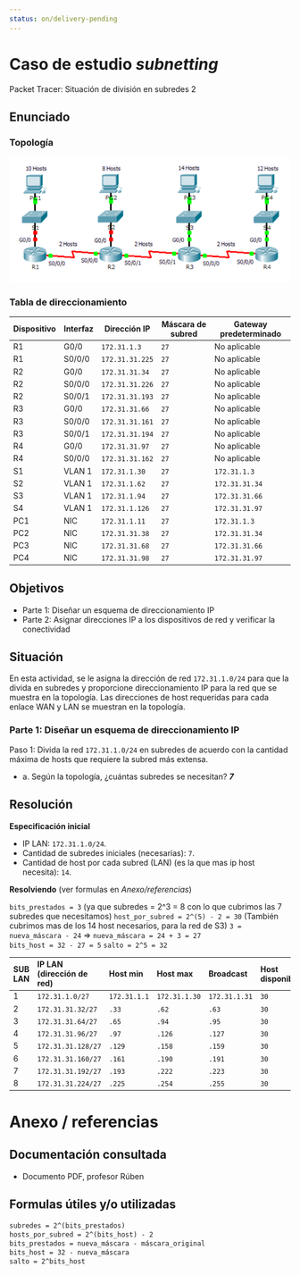 ```yaml
---
status: on/delivery-pending
---
```


# Caso de estudio *subnetting*

Packet Tracer: Situación de división en subredes 2

## Enunciado

### Topología

![Caso de estudio 2 - topología](../Attachments/2025-09-29_subnetting.png)

### Tabla de direccionamiento

| Dispositivo | Interfaz | Dirección IP | Máscara de subred | Gateway predeterminado |
|-------------|----------|--------------|-------------------|------------------------|
| R1          | G0/0     |  `172.31.1.3`            | `27`       | No aplicable           |
| R1          | S0/0/0   |   `172.31.31.225`          | `27`       | No aplicable           |
| R2          | G0/0     | `172.31.31.34`             | `27`       | No aplicable           |
| R2          | S0/0/0   |   `172.31.31.226`          | `27`       | No aplicable           |
| R2          | S0/0/1   | `172.31.31.193`            | `27`       | No aplicable           |
| R3          | G0/0     |   `172.31.31.66`           | `27`       | No aplicable           |
| R3          | S0/0/0   | `172.31.31.161`            | `27`       | No aplicable           |
| R3          | S0/0/1   |  `172.31.31.194`           | `27`       | No aplicable           |
| R4          | G0/0     | `172.31.31.97`             | `27`       | No aplicable           |
| R4          | S0/0/0   | `172.31.31.162`            | `27`       | No aplicable           |
| S1          | VLAN 1   | `172.31.1.30`              | `27`       |   `172.31.1.3`                    |
| S2          | VLAN 1   |   `172.31.1.62`            | `27`       |        `172.31.31.34`             |
| S3          | VLAN 1   |  `172.31.1.94`             | `27`       |    `172.31.31.66`                 |
| S4          | VLAN 1   |   `172.31.1.126`           | `27`       |    `172.31.31.97`                 |
| PC1         | NIC      |  `172.31.1.11`             | `27`       |     `172.31.1.3`                  |
| PC2         | NIC      |   `172.31.31.38`           | `27`       |    `172.31.31.34`                 |
| PC3         | NIC      |   `172.31.31.68`           | `27`       |     `172.31.31.66`                |
| PC4         | NIC      |  `172.31.31.98`            | `27`       |     `172.31.31.97`                |

## Objetivos

- Parte 1: Diseñar un esquema de direccionamiento IP
- Parte 2: Asignar direcciones IP a los dispositivos de red y verificar la conectividad 
  
## Situación

En esta actividad, se le asigna la dirección de red `172.31.1.0/24` para que la divida en subredes y proporcione direccionamiento IP para la red que se muestra en la topología. Las direcciones de host requeridas para cada enlace WAN y LAN se muestran en la topología.

### Parte 1: Diseñar un esquema de direccionamiento IP

Paso 1: Divida la red `172.31.1.0/24` en subredes de acuerdo con la cantidad máxima de hosts que requiere la subred más extensa.

- a. Según la topología, ¿cuántas subredes se necesitan? ***7***

## Resolución

**Especificación inicial**

- IP LAN: `172.31.1.0/24`.
- Cantidad de subredes iniciales (necesarias): `7`.
- Cantidad de host por cada subred (LAN) (es la que mas ip host necesita): `14`.

**Resolviendo** (ver formulas en *Anexo/referencias*)

`bits_prestados = 3` (ya que subredes = 2^3 = 8 con lo que cubrimos las 7 subredes que necesitamos)
`host_por_subred = 2^(5) - 2 = 30` (También cubrimos mas de los 14 host necesarios, para la red de S3)
`3 = nueva_máscara - 24` => `nueva_máscara = 24 + 3 = 27`  
`bits_host = 32 - 27 = 5`
`salto = 2^5 = 32`

|SUB LAN | IP LAN (dirección de red) | Host min | Host max | Broadcast | Host disponibles |
|:--            |:--                        |:--       |:--       |:--        |:-- |      
|1 | `172.31.1.0/27` | `172.31.1.1` | `172.31.1.30` | `172.31.1.31` | `30` |
|2 | `172.31.31.32/27`| `.33`| `.62` | `.63` | `30` |
|3 | `172.31.31.64/27`| `.65`| `.94` | `.95` | `30` |
|4 | `172.31.31.96/27`| `.97`| `.126` | `.127` | `30` |
|5 | `172.31.31.128/27`| `.129`| `.158` | `.159` | `30` |
|6 | `172.31.31.160/27`| `.161`| `.190` | `.191` | `30` |
|7 | `172.31.31.192/27`| `.193`| `.222` | `.223` | `30` |
|8 | `172.31.31.224/27`| `.225`| `.254` | `.255` | `30` |

# Anexo / referencias

## Documentación consultada

- Documento PDF, profesor Rúben

## Formulas útiles y/o utilizadas

```
subredes = 2^(bits_prestados)
hosts_por_subred = 2^(bits_host) - 2
bits_prestados = nueva_máscara - máscara_original
bits_host = 32 - nueva_máscara
salto = 2^bits_host
```
